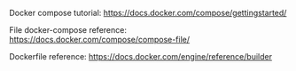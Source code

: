 
Docker compose tutorial: https://docs.docker.com/compose/gettingstarted/

File docker-compose reference: https://docs.docker.com/compose/compose-file/

Dockerfile reference: https://docs.docker.com/engine/reference/builder


